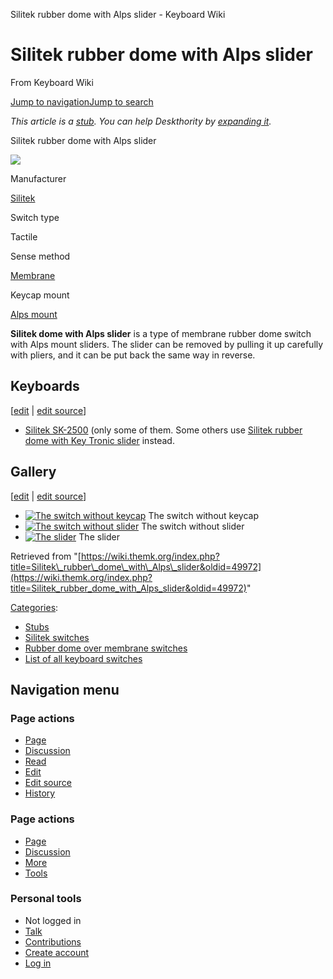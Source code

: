 Silitek rubber dome with Alps slider - Keyboard Wiki

Silitek rubber dome with Alps slider
====================================

From Keyboard Wiki 

[Jump to navigation](https://wiki.themk.org/index.php/Silitek_rubber_dome_with_Alps_slider#column-one)[Jump to search](https://wiki.themk.org/index.php/Silitek_rubber_dome_with_Alps_slider#searchInput)

*This article is a [stub](https://wiki.themk.org/index.php/Deskthority:stub "Deskthority:stub"). You can help Deskthority by [expanding it](https://wiki.themk.org/index.php?title=Silitek_rubber_dome_with_Alps_slider&action=edit).*

Silitek rubber dome with Alps slider

[![](https://wiki.themk.org/images/thumb/f/fb/Fujitsu_dome_with_slider.jpg/500px-Fujitsu_dome_with_slider.jpg)](https://wiki.themk.org/index.php/File:Fujitsu_dome_with_slider.jpg)

Manufacturer

[Silitek](https://wiki.themk.org/index.php/Silitek "Silitek")

Switch type

Tactile

Sense method

[Membrane](https://wiki.themk.org/index.php/Contact_mechanism#Membrane "Contact mechanism")

Keycap mount

[Alps mount](https://wiki.themk.org/index.php/Keycap_mount#Alps_mount "Keycap mount")

**Silitek dome with Alps slider** is a type of membrane rubber dome switch with Alps mount sliders. The slider can be removed by pulling it up carefully with pliers, and it can be put back the same way in reverse.

Keyboards
---------

\[[edit](https://wiki.themk.org/index.php?title=Silitek_rubber_dome_with_Alps_slider&veaction=edit&section=1 "Edit section: Keyboards") | [edit source](https://wiki.themk.org/index.php?title=Silitek_rubber_dome_with_Alps_slider&action=edit&section=1 "Edit section's source code: Keyboards")\]

*   [Silitek SK-2500](https://wiki.themk.org/index.php?title=Silitek_SK-2500&action=edit&redlink=1 "Silitek SK-2500 (page does not exist)") (only some of them. Some others use [Silitek rubber dome with Key Tronic slider](https://wiki.themk.org/index.php/Silitek_rubber_dome_with_Key_Tronic_slider "Silitek rubber dome with Key Tronic slider") instead.

Gallery
-------

\[[edit](https://wiki.themk.org/index.php?title=Silitek_rubber_dome_with_Alps_slider&veaction=edit&section=2 "Edit section: Gallery") | [edit source](https://wiki.themk.org/index.php?title=Silitek_rubber_dome_with_Alps_slider&action=edit&section=2 "Edit section's source code: Gallery")\]

*   [![The switch without keycap](https://wiki.themk.org/images/thumb/f/fb/Fujitsu_dome_with_slider.jpg/372px-Fujitsu_dome_with_slider.jpg)](https://wiki.themk.org/index.php/File:Fujitsu_dome_with_slider.jpg "The switch without keycap") The switch without keycap 
*   [![The switch without slider](https://wiki.themk.org/images/thumb/d/dd/Fujitsu_dome_with_slider_no_slider.jpg/355px-Fujitsu_dome_with_slider_no_slider.jpg)](https://wiki.themk.org/index.php/File:Fujitsu_dome_with_slider_no_slider.jpg "The switch without slider") The switch without slider 
*   [![The slider](https://wiki.themk.org/images/thumb/8/83/Fujitsu_dome_with_slider_slider.jpg/437px-Fujitsu_dome_with_slider_slider.jpg)](https://wiki.themk.org/index.php/File:Fujitsu_dome_with_slider_slider.jpg "The slider") The slider

Retrieved from "[https://wiki.themk.org/index.php?title=Silitek\_rubber\_dome\_with\_Alps\_slider&oldid=49972](https://wiki.themk.org/index.php?title=Silitek_rubber_dome_with_Alps_slider&oldid=49972)"

[Categories](https://wiki.themk.org/index.php/Special:Categories "Special:Categories"):

*   [Stubs](https://wiki.themk.org/index.php/Category:Stubs "Category:Stubs")
*   [Silitek switches](https://wiki.themk.org/index.php/Category:Silitek_switches "Category:Silitek switches")
*   [Rubber dome over membrane switches](https://wiki.themk.org/index.php/Category:Rubber_dome_over_membrane_switches "Category:Rubber dome over membrane switches")
*   [List of all keyboard switches](https://wiki.themk.org/index.php/Category:List_of_all_keyboard_switches "Category:List of all keyboard switches")

Navigation menu
---------------

### Page actions

*   [Page](https://wiki.themk.org/index.php/Silitek_rubber_dome_with_Alps_slider "View the content page [c]")
*   [Discussion](https://wiki.themk.org/index.php?title=Talk:Silitek_rubber_dome_with_Alps_slider&action=edit&redlink=1 "Discussion about the content page (page does not exist) [t]")
*   [Read](https://wiki.themk.org/index.php/Silitek_rubber_dome_with_Alps_slider)
*   [Edit](https://wiki.themk.org/index.php?title=Silitek_rubber_dome_with_Alps_slider&veaction=edit "Edit this page [v]")
*   [Edit source](https://wiki.themk.org/index.php?title=Silitek_rubber_dome_with_Alps_slider&action=edit "Edit the source code of this page [e]")
*   [History](https://wiki.themk.org/index.php?title=Silitek_rubber_dome_with_Alps_slider&action=history "Past revisions of this page [h]")

### Page actions

*   [Page](https://wiki.themk.org/index.php/Silitek_rubber_dome_with_Alps_slider "Page")
*   [Discussion](https://wiki.themk.org/index.php?title=Talk:Silitek_rubber_dome_with_Alps_slider&action=edit&redlink=1 " (page does not exist)")
*   [More](https://wiki.themk.org/index.php/Silitek_rubber_dome_with_Alps_slider#p-cactions)
*   [Tools](https://wiki.themk.org/index.php/Silitek_rubber_dome_with_Alps_slider#p-tb "Tools")

### Personal tools

*   Not logged in
*   [Talk](https://wiki.themk.org/index.php/Special:MyTalk "Discussion about edits from this IP address [n]")
*   [Contributions](https://wiki.themk.org/index.php/Special:MyContributions "A list of edits made from this IP address [y]")
*   [Create account](https://wiki.themk.org/index.php?title=Special:CreateAccount&returnto=Silitek+rubber+dome+with+Alps+slider "You are encouraged to create an account and log in; however, it is not mandatory")
*   [Log in](https://wiki.themk.org/index.php?title=Special:UserLogin&returnto=Silitek+rubber+dome+with+Alps+slider "You are encouraged to log in; however, it is not mandatory [o]")

[](https://wiki.themk.org/index.php/Main_Page) [](https://wiki.themk.org/index.php/Silitek_rubber_dome_with_Alps_slider#sidebar "Jump to navigation")[](https://wiki.themk.org/index.php/Silitek_rubber_dome_with_Alps_slider#p-personal "user tools")[](https://wiki.themk.org/index.php/Silitek_rubber_dome_with_Alps_slider#globalWrapper "back to top")